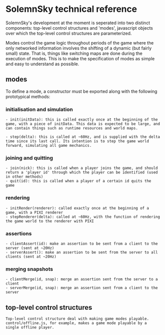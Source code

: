 # SolemnSky technical reference 

SolemnSky's development at the moment is seperated into two distinct components: top-level control structures and 'modes', javascript objects over which the top-level control structures are parameterized.

Modes control the game logic throughout periods of the game where the only networked information involves the shifting of a dynamic (but fairly small) state. That is, things like switching maps are done during the execution of modes. This is to make the specification of modes as simple and easy to understand as possible.

## modes

To define a mode, a constructor must be exported along with the following prototypical methods:

### initialisation and simulation

	- init(initData): this is called exactly once at the beginning of the game, with a piece of initData. This data is expected to be large, and can contain things such as runtime resources and world maps. 

	- step(delta): this is called at ~60Hz, and is supplied with the delta time since its last call. Its intention is to step the game world forward, simulating all game mechanics.

### joining and quitting

	- join(nick): this is called when a player joins the game, and should return a 'player id' through which the player can be identified (used in other methods)
	- quit(id): this is called when a player of a certain id quits the game

### rendering

	- initRender(renderer): called exactly once at the beginning of a game, with a PIXI renderer
	- stepRenderer(delta): called at ~60Hz, with the function of rendering the game world to the renderer with PIXI

### assertions

	- clientAssert(id): make an assertion to be sent from a client to the server (sent at ~20Hz)
	- serverAssert(): make an assertion to be sent from the server to all clients (sent at ~20Hz)

### merging snapshots

	- clientMerge(id, snap): merge an assertion sent from the server to a client
	- serverMerge(id, snap): merge an assertion sent from a client to the server

## top-level control structures

	Top-level control structure deal with making game modes playable. control/offline.js, for example, makes a game mode playable by a single offline player.

